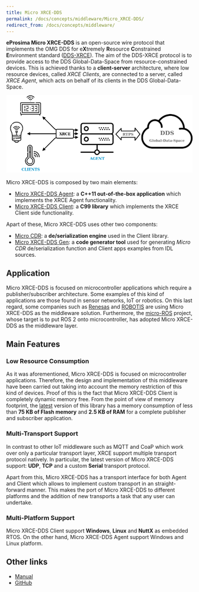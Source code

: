 ```yaml
---
title: Micro XRCE-DDS
permalink: /docs/concepts/middleware/Micro_XRCE-DDS/
redirect_from: /docs/concepts/middleware/
---
```


**eProsima Micro XRCE-DDS** is an open-source wire protocol that implements the OMG DDS for e**X**tremely **R**esource **C**onstrained **E**nvironment standard ([DDS-XRCE](https://www.omg.org/spec/DDS-XRCE/About-DDS-XRCE/)).
The aim of the DDS-XRCE protocol is to provide access to the DDS Global-Data-Space from resource-constrained devices.
This is achieved thanks to a **client-server** architecture, where low resource devices, called *XRCE Clients*, are connected to a server, called *XRCE Agent*, which acts on behalf of its clients in the DDS Global-Data-Space.

![](uxrce_scope.png)

Micro XRCE-DDS is composed by two main elements:

* [Micro XRCE-DDS Agent](https://github.com/eProsima/Micro-XRCE-DDS-Agent): a **C++11 out-of-the-box application** which implements the XRCE Agent functionality.
* [Micro XRCE-DDS Client](https://github.com/eProsima/Micro-XRCE-DDS-Client): a **C99 library** which implements the XRCE Client side functionality.

Apart of these, Micro XRCE-DDS uses other two components:

* [Micro CDR](https://github.com/eProsima/Micro-CDR): a **de/serialization engine** used in the Client library.
* [Micro XRCE-DDS Gen](https://github.com/eProsima/Micro-XRCE-DDS-Gen): a **code generator tool** used for generating *Micro CDR* de/serialization function and Client apps examples from IDL sources.

## Application

Micro XRCE-DDS is focused on microcontroller applications which require a publisher/subscriber architecture.
Some examples of this kind of applications are those found in sensor networks, IoT or robotics.
On this last regard, some companies such as [Renesas](https://www.sensorsmag.com/iot-wireless/mcus-support-dds-xrce-protocol-for-ros-2) and [ROBOTIS](https://xelnetwork.readthedocs.io/en/latest/) are using Micro XRCE-DDS as the middleware solution.
Furthermore, the [micro-ROS](https://microros.github.io) project, whose target is to put ROS 2 onto microcontroller, has adopted Micro XRCE-DDS as the middleware layer.

## Main Features

### Low Resource Consumption

As it was aforementioned, Micro XRCE-DDS is focused on microcontroller applications. Therefore, the design and implementation of this middleware have been carried out taking into account the memory restriction of this kind of devices.
Proof of this is the fact that Micro XRCE-DDS Client is completely dynamic memory free.
From the point of view of memory footprint, the [latest](https://github.com/eProsima/Micro-XRCE-DDS-Client/releases/tag/v1.0.1) version of this library has a memory consumption of less than **75 KB of Flash memory** and **2.5 KB of RAM** for a complete publisher and subscriber application.

### Multi-Transport Support

In contrast to other IoT middleware such as MQTT and CoaP which work over only a particular transport layer, XRCE support multiple transport protocol natively.
In particular, the latest version of Micro XRCE-DDS support: **UDP**, **TCP** and a custom **Serial** transport protocol.

Apart from this, Micro XRCE-DDS has a transport interface for both Agent and Client which allows to implement custom transport in an straight-forward manner.
This makes the port of Micro XRCE-DDS to different platforms and the addition of new transports a task that any user can undertake.

### Multi-Platform Support

Micro XRCE-DDS Client support **Windows**, **Linux** and **NuttX** as embedded RTOS.
On the other hand, Micro XRCE-DDS Agent support Windows and Linux platform.

## Other links

* [Manual](https://micro-xrce-dds.readthedocs.io/en/latest/)
* [GitHub](https://github.com/eProsima/Micro-XRCE-DDS)

